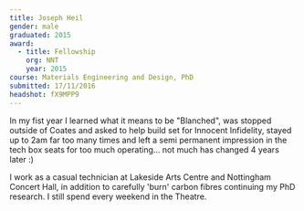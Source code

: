 ```yaml
---
title: Joseph Heil
gender: male
graduated: 2015
award: 
  - title: Fellowship
    org: NNT
    year: 2015
course: Materials Engineering and Design, PhD
submitted: 17/11/2016
headshot: fX9MPP9
---
```


In my fist year I learned what it means to be "Blanched", was stopped outside of Coates and asked to help build set for Innocent Infidelity, stayed up to 2am far too many times and left a semi permanent impression in the tech box seats for too much operating... not much has changed 4 years later :)

I work as a casual technician at Lakeside Arts Centre and Nottingham Concert Hall, in addition to carefully 'burn' carbon fibres continuing my PhD research. I still spend every weekend in the Theatre.
